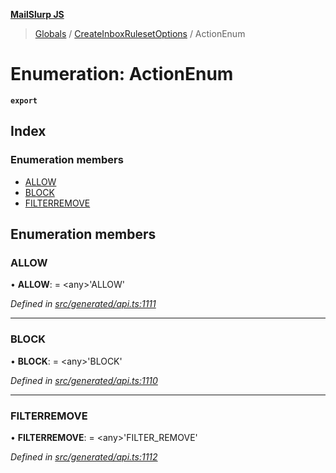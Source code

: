 **[MailSlurp JS](../README.md)**

> [Globals](../README.md) / [CreateInboxRulesetOptions](../modules/createinboxrulesetoptions.md) / ActionEnum

# Enumeration: ActionEnum

**`export`** 

## Index

### Enumeration members

* [ALLOW](createinboxrulesetoptions.actionenum.md#allow)
* [BLOCK](createinboxrulesetoptions.actionenum.md#block)
* [FILTERREMOVE](createinboxrulesetoptions.actionenum.md#filterremove)

## Enumeration members

### ALLOW

•  **ALLOW**:  = \<any>'ALLOW'

*Defined in [src/generated/api.ts:1111](https://github.com/mailslurp/mailslurp-client/blob/37bf78e/src/generated/api.ts#L1111)*

___

### BLOCK

•  **BLOCK**:  = \<any>'BLOCK'

*Defined in [src/generated/api.ts:1110](https://github.com/mailslurp/mailslurp-client/blob/37bf78e/src/generated/api.ts#L1110)*

___

### FILTERREMOVE

•  **FILTERREMOVE**:  = \<any>'FILTER\_REMOVE'

*Defined in [src/generated/api.ts:1112](https://github.com/mailslurp/mailslurp-client/blob/37bf78e/src/generated/api.ts#L1112)*
